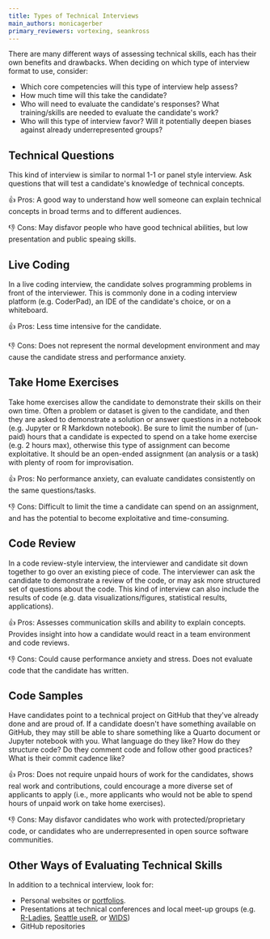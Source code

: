 ```yaml
---
title: Types of Technical Interviews
main_authors: monicagerber
primary_reviewers: vortexing, seankross
---
```


There are many different ways of assessing technical skills, each has their own benefits and drawbacks. When deciding on which type of interview format to use, consider:
- Which core competencies will this type of interview help assess?
- How much time will this take the candidate?
- Who will need to evaluate the candidate's responses? What training/skills are needed to evaluate the candidate's work?
- Who will this type of interview favor? Will it potentially deepen biases against already underrepresented groups?

## Technical Questions

This kind of interview is similar to normal 1-1 or panel style interview. Ask questions that will test a candidate's knowledge of technical concepts. 

👍 Pros: A good way to understand how well someone can explain technical concepts in broad terms and to different audiences. 

👎 Cons: May disfavor people who have good technical abilities, but low presentation and public speaing skills. 

## Live Coding

In a live coding interview, the candidate solves programming problems in front of the interviewer. This is commonly done in a coding interview platform (e.g. CoderPad), an IDE of the candidate's choice, or on a whiteboard.

👍 Pros: Less time intensive for the candidate.

👎 Cons: Does not represent the normal development environment and may cause the candidate stress and performance anxiety.

## Take Home Exercises 

Take home exercises allow the candidate to demonstrate their skills on their own time. Often a problem or dataset is given to the candidate, and then they are asked to demonstrate a solution or answer questions in a notebook (e.g. Jupyter or R Markdown notebook). Be sure to limit the number of (un-paid) hours that a candidate is expected to spend on a take home exercise (e.g. 2 hours max), otherwise this type of assignment can become exploitative. It should be an open-ended assignment (an analysis or a task) with plenty of room for improvisation.

👍 Pros: No performance anxiety, can evaluate candidates consistently on the same questions/tasks.

👎 Cons: Difficult to limit the time a candidate can spend on an assignment, and has the potential to become exploitative and time-consuming.

## Code Review

In a code review-style interview, the interviewer and candidate sit down together to go over an existing piece of code. The interviewer can ask the candidate to demonstrate a review of the code, or may ask more structured set of questions about the code. This kind of interview can also include the results of code (e.g. data visualizations/figures, statistical results, applications). 

👍 Pros: Assesses communication skills and ability to explain concepts. Provides insight into how a candidate would react in a team environment and code reviews.

👎 Cons: Could cause performance anxiety and stress. Does not evaluate code that the candidate has written.

## Code Samples

Have candidates point to a technical project on GitHub that they've already done and are proud of. If a candidate doesn't have something available on GitHub, they may still be able to share something like a Quarto document or Jupyter notebook with you. What language do they like? How do they structure code? Do they comment code and follow other good practices? What is their commit cadence like? 

👍 Pros: Does not require unpaid hours of work for the candidates, shows real work and contributions, could encourage a more diverse set of applicants to apply (i.e., more applicants who would not be able to spend hours of unpaid work on take home exercises).

👎 Cons: May disfavor candidates who work with protected/proprietary code, or candidates who are underrepresented in open source software communities.


## Other Ways of Evaluating Technical Skills

In addition to a technical interview, look for:

* Personal websites or [portfolios](https://www.rctatman.com/files/Tatman_2018_DataSciencePortfolios_DC.pdf).
* Presentations at technical conferences and local meet-up groups (e.g. [R-Ladies](https://rladies.org), [Seattle useR](https://www.meetup.com/seattle-user/), or [WIDS](https://www.widspugetsound.org))
* GitHub repositories
